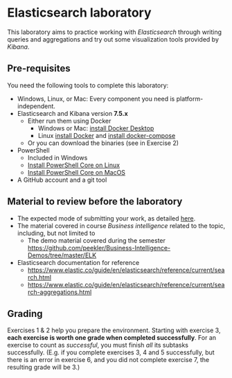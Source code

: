 # Elasticsearch laboratory

This laboratory aims to practice working with _Elasticsearch_ through writing queries and aggregations and try out some visualization tools provided by _Kibana_.

## Pre-requisites

You need the following tools to complete this laboratory:

- Windows, Linux, or Mac: Every component you need is platform-independent.
- Elasticsearch and Kibana version **7.5.x**
    - Either run them using Docker
        - Windows or Mac: [install Docker Desktop](https://www.docker.com/products/docker-desktop)
        - Linux [install Docker](https://docs.docker.com/install/linux/docker-ce/ubuntu/) and [install docker-compose](https://docs.docker.com/compose/install/)
    - Or you can download the binaries (see in Exercise 2)
- PowerShell
    - Included in Windows
    - [Install PowerShell Core on Linux](https://docs.microsoft.com/en-us/powershell/scripting/install/installing-powershell-core-on-linux)
    - [Install PowerShell Core on MacOS](https://docs.microsoft.com/en-us/powershell/scripting/install/installing-powershell-core-on-macos)
- A GitHub account and a git tool

## Material to review before the laboratory

- The expected mode of submitting your work, as detailed [here](../GitHub.md).
- The material covered in course _Business intelligence_ related to the topic, including, but not limited to
    - The demo material covered during the semester <https://github.com/peekler/Business-Intelligence-Demos/tree/master/ELK>
- Elasticsearch documentation for reference
    - <https://www.elastic.co/guide/en/elasticsearch/reference/current/search.html>
    - <https://www.elastic.co/guide/en/elasticsearch/reference/current/search-aggregations.html>

## Grading

Exercises 1 & 2 help you prepare the environment. Starting with exercise 3, **each exercise is worth one grade when completed successfully**. For an exercise to count as _successful_, you must finish _all_ its subtasks successfully. (E.g. if you complete exercises 3, 4 and 5 successfully, but there is an error in exercise 6, and you did not complete exercise 7, the resulting grade will be 3.)
